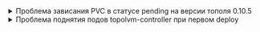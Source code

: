 <details>
<summary>Проблема зависания PVC в статусе pending на версии тополя 0.10.5</summary>

Для того, чтобы ```topolvm``` создавал ```pvc``` нужно сделать:

- либо на каждый ```namespace``` навешивать метку ```kubectl label namespace <your namespace> topolvm.cybozu.com/webhook=ignore``` где будут создаваться ```pvc```
- либо подправить конфигурацию ```webhook``` в ```values.yaml```, указав:

```yaml
 webhook:
  podMutatingWebhook:
    enabled: false
  pvcMutatingWebhook:
    enabled: true
```

</details>

<details>
<summary>Проблема поднятия подов topolvm-controller при первом deploy</summary>

Проблема:
```
 Warning  FailedMount  2m22s (x3 over 6m54s)  kubelet            Unable to attach or mount volumes: unmounted volumes=[certs], unattached volumes=[socket-dir certs kube-api-access-m64pd]: timed out waiting for the condition
  Warning  FailedMount  56s (x13 over 11m)     kubelet            MountVolume.SetUp failed for volume "certs" : secret "topolvm-mutatingwebhook" not found
  Warning  FailedMount  4s (x2 over 9m9s)      kubelet            Unable to attach or mount volumes: unmounted volumes=[certs], unattached volumes=[kube-api-access-m64pd socket-dir certs]: timed out waiting for the condition
```

При первом деплое topolvm ходит в ```cert-manager```  что бы запросить сертификаты и записать их в secret ```topolvm-mutatingwebhook```, ```topolvm``` работает только с версией ```cert-manager v1.7.0 ```
при установке более новой версии у меня возникала эта ошибка, в ```dependencies``` Chart.yaml в старых и новых версиях ```topolmv```
требование к ```cert-manager``` v1.7.0, работа с более новыми версиями не гарантированна.

</details>